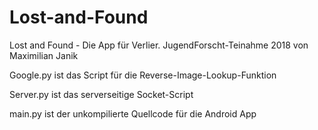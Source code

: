# Lost-and-Found
Lost and Found - Die App für Verlier. JugendForscht-Teinahme 2018 von Maximilian Janik

Google.py ist das Script für die Reverse-Image-Lookup-Funktion

Server.py ist das serverseitige Socket-Script

main.py ist der unkompilierte Quellcode für die Android App
